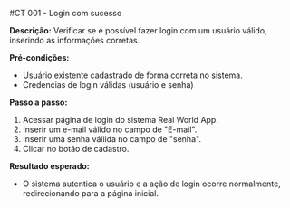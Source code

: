 #CT 001 - Login com sucesso

**Descrição:** Verificar se é possível fazer login com um usuário válido, inserindo as informações corretas.

**Pré-condições:** 
- Usuário existente cadastrado de forma correta no sistema.
- Credencias de login válidas (usuário e senha)

**Passo a passo:**

1. Acessar página de login do sistema Real World App.
2. Inserir um e-mail válido no campo de "E-mail".
3. Inserir uma senha váliida no campo de "senha".
4. Clicar no botão de cadastro.

**Resultado esperado:**
- O sistema autentica o usuário e a ação de login ocorre normalmente, redirecionando para a página inicial.


